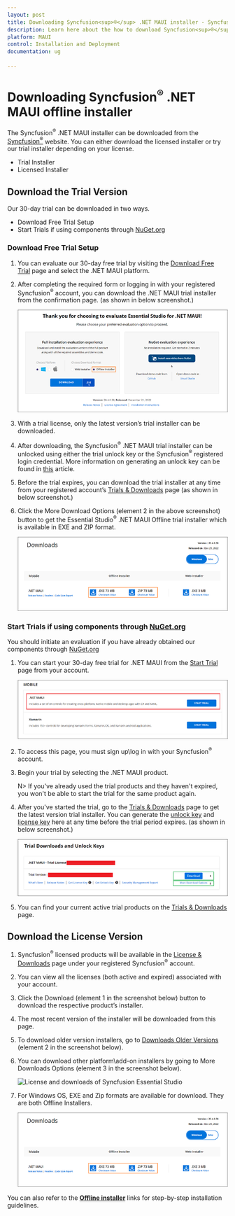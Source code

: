 ```yaml
---
layout: post
title: Downloading Syncfusion<sup>®</sup> .NET MAUI installer - Syncfusion<sup>®</sup>
description: Learn here about the how to download Syncfusion<sup>®</sup> .NET MAUI offline installer from our syncfusion<sup>®</sup> website with license.
platform: MAUI
control: Installation and Deployment
documentation: ug

---
```


# Downloading Syncfusion<sup>®</sup> .NET MAUI offline installer

The Syncfusion<sup>®</sup> .NET MAUI installer can be downloaded from the [Syncfusion<sup>®</sup>](https://www.syncfusion.com/maui-controls) website. You can either download the licensed installer or try our trial installer depending on your license. 

   -	Trial Installer
   -	Licensed Installer


## Download the Trial Version

Our 30-day trial can be downloaded in two ways.

   * Download Free Trial Setup
   * Start Trials if using components through [NuGet.org](https://www.nuget.org/packages?q=syncfusion)


### Download Free Trial Setup

1. You can evaluate our 30-day free trial by visiting the [Download Free Trial](https://www.syncfusion.com/downloads) page and select the .NET MAUI platform.
2. After completing the required form or logging in with your registered Syncfusion<sup>®</sup> account, you can download the .NET MAUI trial installer from the confirmation page. (as shown in below screenshot.) 
   
   ![Trial and downloads of Syncfusion Essential Studio](images/trial-confirmation.png)
   
3. With a trial license, only the latest version’s trial installer can be downloaded.
4. After downloading, the Syncfusion<sup>®</sup> .NET MAUI trial installer can be unlocked using either the trial unlock key or the Syncfusion<sup>®</sup> registered login credential. More information on generating an unlock key can be found in [this](https://support.syncfusion.com/kb/article/7053/how-to-generate-unlock-key-for-essentials-studio-products) article.
5. Before the trial expires, you can download the trial installer at any time from your registered account’s [Trials & Downloads](https://www.syncfusion.com/account/manage-trials/downloads) page (as shown in below screenshot.)
6. Click the More Download Options (element 2 in the above screenshot) button to get the Essential Studio<sup>®</sup> .NET MAUI Offline trial installer which is available in EXE and ZIP format.

   ![License and downloads of Syncfusion Essential Studio](images/start-trial-download-offline-installer.png)
   
### Start Trials if using components through [NuGet.org](https://www.nuget.org/packages?q=syncfusion)

You should initiate an evaluation if you have already obtained our components through [NuGet.org](https://www.nuget.org/packages?q=syncfusion)

1. You can start your 30-day free trial for .NET MAUI from the [Start Trial](https://www.syncfusion.com/account/manage-trials/start-trials) page from your account.
   
   ![Trial and downloads of Syncfusion Essential Studio](images/start-trial-download.png)
   
2. To access this page, you must sign up\log in with your Syncfusion<sup>®</sup> account.
3. Begin your trial by selecting the .NET MAUI product. 

   N> If you've already used the trial products and they haven't expired, you won't be able to start the trial for the same product again.

4. After you've started the trial, go to the [Trials & Downloads](https://www.syncfusion.com/account/manage-trials/downloads) page to get the latest version trial installer. You can generate the [unlock key](https://support.syncfusion.com/kb/article/7053/how-to-generate-unlock-key-for-essentials-studio-products) and [license key](https://help.syncfusion.com/maui/licensing/how-to-generate) here at any time before the trial period expires. (as shown in below screenshot.)

   ![License and downloads of Syncfusion Essential Studio](images/start-trial-download-installer.png)

5. You can find your current active trial products on the [Trials & Downloads](https://www.syncfusion.com/account/manage-trials/downloads) page.
   

## Download the License Version

1. Syncfusion<sup>®</sup> licensed products will be available in the [License & Downloads](https://www.syncfusion.com/account/downloads) page under your registered Syncfusion<sup>®</sup> account.
2. You can view all the licenses (both active and expired) associated with your account.
3. Click the Download (element 1 in the screenshot below) button to download the respective product’s installer.
4. The most recent version of the installer will be downloaded from this page.
5. To download older version installers, go to [Downloads Older Versions](https://www.syncfusion.com/account/downloads/studio) (element 2 in the screenshot below).
6. You can download other platform\add-on installers by going to More Downloads Options (element 3 in the screenshot below).

   ![License and downloads of Syncfusion Essential Studio](images/license-download.png)

7. For Windows OS, EXE and Zip formats are available for download. They are both Offline Installers.

	![License and downloads of Syncfusion Essential Studio](images/start-trial-download-offline-installer.png)
	
You can also refer to the [**Offline installer**](https://help.syncfusion.com/maui/installation/offline-installer/how-to-install) links for step-by-step installation guidelines.	